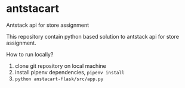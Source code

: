 # antstacart
Antstack api for store assignment


This repository contain python based solution to antstack api for store assignment.




How to run locally?

1) clone git repository on local machine
2) install pipenv dependencies, `pipenv install`
3) `python anstacart-flask/src/app.py`


